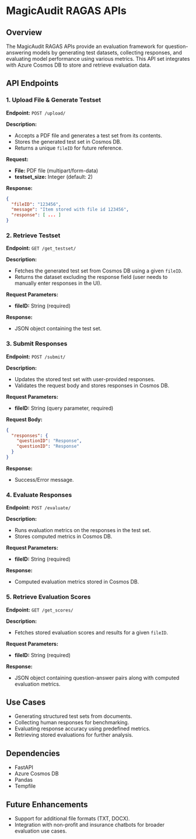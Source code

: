 # MagicAudit RAGAS APIs

## Overview
The MagicAudit RAGAS APIs provide an evaluation framework for question-answering models by generating test datasets, collecting responses, and evaluating model performance using various metrics. This API set integrates with Azure Cosmos DB to store and retrieve evaluation data.

## API Endpoints

### 1. Upload File & Generate Testset
**Endpoint:** `POST /upload/`

**Description:**
- Accepts a PDF file and generates a test set from its contents.
- Stores the generated test set in Cosmos DB.
- Returns a unique `fileID` for future reference.

**Request:**
- **File:** PDF file (multipart/form-data)
- **testset_size:** Integer (default: 2)

**Response:**
```json
{
  "fileID": "123456",
  "message": "Item stored with file id 123456",
  "response": [ ... ]
}
```

### 2. Retrieve Testset
**Endpoint:** `GET /get_testset/`

**Description:**
- Fetches the generated test set from Cosmos DB using a given `fileID`.
- Returns the dataset excluding the response field (user needs to manually enter responses in the UI).

**Request Parameters:**
- **fileID:** String (required)

**Response:**
- JSON object containing the test set.

### 3. Submit Responses
**Endpoint:** `POST /submit/`

**Description:**
- Updates the stored test set with user-provided responses.
- Validates the request body and stores responses in Cosmos DB.

**Request Parameters:**
- **fileID:** String (query parameter, required)

**Request Body:**
```json
{
  "responses": {
    "questionID": "Response", 
    "questionID": "Response" 
  }
}
```

**Response:**
- Success/Error message.

### 4. Evaluate Responses
**Endpoint:** `POST /evaluate/`

**Description:**
- Runs evaluation metrics on the responses in the test set.
- Stores computed metrics in Cosmos DB.

**Request Parameters:**
- **fileID:** String (required)

**Response:**
- Computed evaluation metrics stored in Cosmos DB.

### 5. Retrieve Evaluation Scores
**Endpoint:** `GET /get_scores/`

**Description:**
- Fetches stored evaluation scores and results for a given `fileID`.

**Request Parameters:**
- **fileID:** String (required)

**Response:**
- JSON object containing question-answer pairs along with computed evaluation metrics.

## Use Cases
- Generating structured test sets from documents.
- Collecting human responses for benchmarking.
- Evaluating response accuracy using predefined metrics.
- Retrieving stored evaluations for further analysis.

## Dependencies
- FastAPI
- Azure Cosmos DB
- Pandas
- Tempfile

## Future Enhancements
- Support for additional file formats (TXT, DOCX).
- Integration with non-profit and insurance chatbots for broader evaluation use cases.

